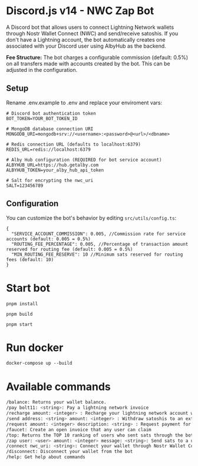 # Discord.js v14 - NWC Zap Bot

A Discord bot that allows users to connect Lightning Network wallets through Nostr Wallet Connect (NWC) and send/receive satoshis. If you don't have a Lightning account, the bot automatically creates one associated with your Discord user using AlbyHub as the backend.

**Fee Structure:** The bot charges a configurable commission (default: 0.5%) on all transfers made with accounts created by the bot. This can be adjusted in the configuration.

## Setup

Rename .env.example to .env and replace your enviroment vars:

```env
# Discord bot authentication token
BOT_TOKEN=YOUR_BOT_TOKEN_ID

# MongoDB database connection URI
MONGODB_URI=mongodb+srv://<username>:<password>@<url>/<dbname>

# Redis connection URL (defaults to localhost:6379)
REDIS_URL=redis://localhost:6379

# Alby Hub configuration (REQUIRED for bot service account)
ALBYHUB_URL=https://hub.getalby.com
ALBYHUB_TOKEN=your_alby_hub_api_token

# Salt for encrypting the nwc_uri
SALT=123456789
```

## Configuration

You can customize the bot's behavior by editing `src/utils/config.ts`:

```jsonc
{
  "SERVICE_ACCOUNT_COMMISSION": 0.005, //Commission rate for service accounts (default: 0.005 = 0.5%)
  "ROUTING_FEE_PERCENTAGE": 0.005, //Percentage of transaction amount reserved for routing fee (default: 0.005 = 0.5%)
  "MIN_ROUTING_FEE_RESERVE": 10 //Minimum sats reserved for routing fees (default: 10)
}
```

# Start bot

```
pnpm install
```

```
pnpm build
```

```
pnpm start
```

# Run docker

```
docker-compose up --build
```

# Available commands

```bash
/balance: Returns your wallet balance.
/pay bolt11: <string>: Pay a lightning network invoice
/recharge amount: <integer> : Recharge your lightning network account with an invoice
/send address: <string> amount: <integer> : Withdraw satoshis to an external account outside discord
/request amount: <integer> description: <string> : Request payment for an invoice
/faucet: Create an open invoice that any user can claim
/top: Returns the TOP 10 ranking of users who sent sats through the bot
/zap user: <user> amount: <integer> message: <string>: Send sats to a user in discord
/connect nwc_uri: <string>: Connect your wallet through Nostr Wallet Connect
/disconnect: Disconnect your wallet from the bot
/help: Get help about commands
```
